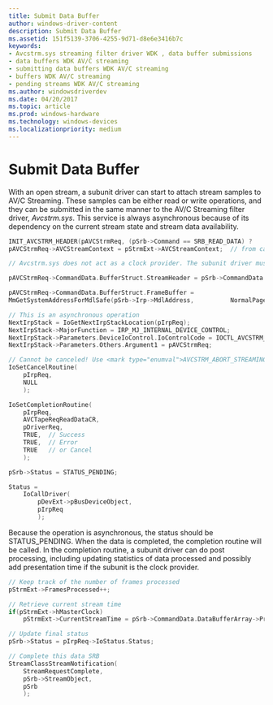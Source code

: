 ```yaml
---
title: Submit Data Buffer
author: windows-driver-content
description: Submit Data Buffer
ms.assetid: 151f5139-3706-4255-9d71-d8e6e3416b7c
keywords:
- Avcstrm.sys streaming filter driver WDK , data buffer submissions
- data buffers WDK AV/C streaming
- submitting data buffers WDK AV/C streaming
- buffers WDK AV/C streaming
- pending streams WDK AV/C streaming
ms.author: windowsdriverdev
ms.date: 04/20/2017
ms.topic: article
ms.prod: windows-hardware
ms.technology: windows-devices
ms.localizationpriority: medium
---
```


# Submit Data Buffer





With an open stream, a subunit driver can start to attach stream samples to AV/C Streaming. These samples can be either read or write operations, and they can be submitted in the same manner to the AV/C Streaming filter driver, *Avcstrm.sys*. This service is always asynchronous because of its dependency on the current stream state and stream data availability.

```cpp
INIT_AVCSTRM_HEADER(pAVCStrmReq, (pSrb->Command == SRB_READ_DATA) ?      <mark type="enumval">AVCSTRM_READ</mark> : AVCSTRM_WRITE);
pAVCStrmReq->AVCStreamContext = pStrmExt->AVCStreamContext;  // from cached context saved in OPEN_STREAM request

// Avcstrm.sys does not act as a clock provider. The subunit driver must provide this functionality if it wants to be the clock provider.

pAVCStrmReq->CommandData.BufferStruct.StreamHeader = pSrb->CommandData.DataBufferArray;

pAVCStrmReq->CommandData.BufferStruct.FrameBuffer =             
MmGetSystemAddressForMdlSafe(pSrb->Irp->MdlAddress,          NormalPagePriority);

// This is an asynchronous operation
NextIrpStack = IoGetNextIrpStackLocation(pIrpReq);
NextIrpStack->MajorFunction = IRP_MJ_INTERNAL_DEVICE_CONTROL;
NextIrpStack->Parameters.DeviceIoControl.IoControlCode = IOCTL_AVCSTRM_CLASS;
NextIrpStack->Parameters.Others.Argument1 = pAVCStrmReq;

// Cannot be canceled! Use <mark type="enumval">AVCSTRM_ABORT_STREAMING</mark> to abort
IoSetCancelRoutine(
    pIrpReq,
    NULL
    );

IoSetCompletionRoutine( 
    pIrpReq,
    AVCTapeReqReadDataCR,
    pDriverReq,
    TRUE,  // Success
    TRUE,  // Error
    TRUE   // or Cancel
    );

pSrb->Status = STATUS_PENDING;

Status = 
    IoCallDriver(
        pDevExt->pBusDeviceObject,
        pIrpReq
        );
```

Because the operation is asynchronous, the status should be STATUS\_PENDING. When the data is completed, the completion routine will be called. In the completion routine, a subunit driver can do post processing, including updating statistics of data processed and possibly add presentation time if the subunit is the clock provider.

```cpp
// Keep track of the number of frames processed
pStrmExt->FramesProcessed++;

// Retrieve current stream time
if(pStrmExt->hMasterClock) 
    pStrmExt->CurrentStreamTime = pSrb->CommandData.DataBufferArray->PresentationTime.Time;

// Update final status
pSrb->Status = pIrpReq->IoStatus.Status;

// Complete this data SRB
StreamClassStreamNotification( 
    StreamRequestComplete,
    pSrb->StreamObject,
    pSrb 
    );
```
